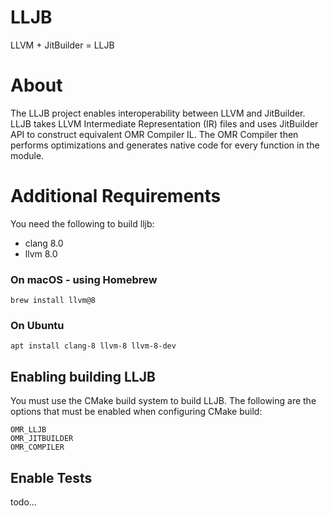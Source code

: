 <!--
Copyright (c) 2019, 2019 IBM Corp. and others

This program and the accompanying materials are made available under
the terms of the Eclipse Public License 2.0 which accompanies this
distribution and is available at https://www.eclipse.org/legal/epl-2.0/
or the Apache License, Version 2.0 which accompanies this distribution and
is available at https://www.apache.org/licenses/LICENSE-2.0.

This Source Code may also be made available under the following
Secondary Licenses when the conditions for such availability set
forth in the Eclipse Public License, v. 2.0 are satisfied: GNU
General Public License, version 2 with the GNU Classpath 
Exception [1] and GNU General Public License, version 2 with the
OpenJDK Assembly Exception [2].

[1] https://www.gnu.org/software/classpath/license.html
[2] http://openjdk.java.net/legal/assembly-exception.html

SPDX-License-Identifier: EPL-2.0 OR Apache-2.0 OR GPL-2.0 WITH Classpath-exception-2.0 OR LicenseRef-GPL-2.0 WITH Assembly-exception
-->

# LLJB

LLVM + JitBuilder = LLJB

# About

The LLJB project enables interoperability between LLVM and JitBuilder. LLJB
takes LLVM Intermediate Representation (IR) files and uses JitBuilder API to
construct equivalent OMR Compiler IL. The OMR Compiler then performs
optimizations and generates native code for every function in the module.

# Additional Requirements

You need the following to build lljb:

* clang 8.0
* llvm 8.0

### On macOS - using Homebrew

```
brew install llvm@8
```

### On Ubuntu
```
apt install clang-8 llvm-8 llvm-8-dev
```

## Enabling building LLJB

You must use the CMake build system to build LLJB. The following are
the options that must be enabled when configuring CMake build:

```
OMR_LLJB
OMR_JITBUILDER
OMR_COMPILER
```

## Enable Tests

todo...
